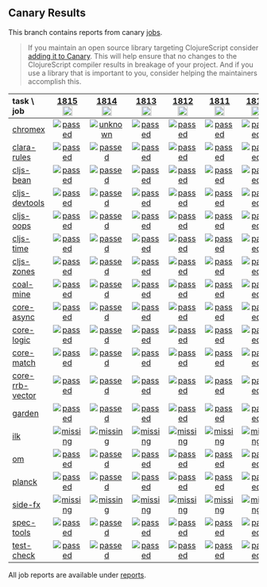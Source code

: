 ## Canary Results

This branch contains reports from canary [jobs](https://github.com/cljs-oss/canary/tree/jobs).

> If you maintain an open source library targeting ClojureScript consider [adding it to Canary](https://github.com/cljs-oss/canary/tree/master#how-to-participate). This will help ensure that no changes to the ClojureScript compiler results in breakage of your project. And if you use a library that is important to you, consider helping the maintainers accomplish this.

[//]: # (begin_overview_table)

| task \ job | <a href="reports/2021/06/03/job-001815-1.10.866-1aa56667" title="job #1815&#xA;&#xA;job&#xA;&#xA;requested by BinaryAge Bot (@babot) on 2021-06-03T11:52:03Z">1815<br/><img width=20 height=20 src="https://avatars.githubusercontent.com/u/1476765?v=4&s=60"></a> | <a href="reports/2021/06/02/job-001814-1.10.866-1aa56667" title="job #1814&#xA;&#xA;job&#xA;&#xA;requested by BinaryAge Bot (@babot) on 2021-06-02T12:02:45Z">1814<br/><img width=20 height=20 src="https://avatars.githubusercontent.com/u/1476765?v=4&s=60"></a> | <a href="reports/2021/06/01/job-001813-1.10.866-1aa56667" title="job #1813&#xA;&#xA;job&#xA;&#xA;requested by BinaryAge Bot (@babot) on 2021-06-01T11:50:28Z">1813<br/><img width=20 height=20 src="https://avatars.githubusercontent.com/u/1476765?v=4&s=60"></a> | <a href="reports/2021/05/31/job-001812-1.10.866-1aa56667" title="job #1812&#xA;&#xA;job&#xA;&#xA;requested by BinaryAge Bot (@babot) on 2021-05-31T11:54:10Z">1812<br/><img width=20 height=20 src="https://avatars.githubusercontent.com/u/1476765?v=4&s=60"></a> | <a href="reports/2021/05/30/job-001811-1.10.866-1aa56667" title="job #1811&#xA;&#xA;job&#xA;&#xA;requested by BinaryAge Bot (@babot) on 2021-05-30T11:39:11Z">1811<br/><img width=20 height=20 src="https://avatars.githubusercontent.com/u/1476765?v=4&s=60"></a> | <a href="reports/2021/05/29/job-001810-1.10.866-1aa56667" title="job #1810&#xA;&#xA;job&#xA;&#xA;requested by Mike Fikes (@mfikes) on 2021-05-29T20:04:39Z">1810<br/><img width=20 height=20 src="https://avatars.githubusercontent.com/u/1723464?v=4&s=60"></a> | <a href="reports/2021/05/29/job-001808-1.10.866-1aa56667" title="job #1808&#xA;&#xA;job --only planck&#xA;&#xA;requested by Mike Fikes (@mfikes) on 2021-05-29T19:30:43Z">1808<br/><img width=20 height=20 src="https://avatars.githubusercontent.com/u/1723464?v=4&s=60"></a> | <a href="reports/2021/05/29/job-001807-1.10.866-1aa56667" title="job #1807&#xA;&#xA;job --only planck -vvvv&#xA;&#xA;requested by Mike Fikes (@mfikes) on 2021-05-29T19:14:37Z">1807<br/><img width=20 height=20 src="https://avatars.githubusercontent.com/u/1723464?v=4&s=60"></a> | <a href="reports/2021/05/29/job-001806-1.10.866-1aa56667" title="job #1806&#xA;&#xA;job --only planck&#xA;&#xA;requested by Mike Fikes (@mfikes) on 2021-05-29T18:56:55Z">1806<br/><img width=20 height=20 src="https://avatars.githubusercontent.com/u/1723464?v=4&s=60"></a> | <a href="reports/2021/05/29/job-001804-1.10.866-1aa56667" title="job #1804&#xA;&#xA;job&#xA;&#xA;requested by Antonin Hildebrand (@darwin) on 2021-05-29T13:14:04Z">1804<br/><img width=20 height=20 src="https://avatars.githubusercontent.com/u/5453?v=4&s=60"></a> |
| :--- | :---: | :---: | :---: | :---: | :---: | :---: | :---: | :---: | :---: | :---: |
| [chromex](https://github.com/binaryage/chromex) | <a href="reports/2021/06/03/job-001815-1.10.866-1aa56667#-chromex"><img title="passed" src="http://box.binaryage.com/s-passed.svg"><a> | <a href="reports/2021/06/02/job-001814-1.10.866-1aa56667#-chromex"><img title="unknown" src="http://box.binaryage.com/s-unknown.svg"><a> | <a href="reports/2021/06/01/job-001813-1.10.866-1aa56667#-chromex"><img title="passed" src="http://box.binaryage.com/s-passed.svg"><a> | <a href="reports/2021/05/31/job-001812-1.10.866-1aa56667#-chromex"><img title="passed" src="http://box.binaryage.com/s-passed.svg"><a> | <a href="reports/2021/05/30/job-001811-1.10.866-1aa56667#-chromex"><img title="passed" src="http://box.binaryage.com/s-passed.svg"><a> | <a href="reports/2021/05/29/job-001810-1.10.866-1aa56667#-chromex"><img title="passed" src="http://box.binaryage.com/s-passed.svg"><a> | <a href="reports/2021/05/29/job-001808-1.10.866-1aa56667#-chromex"><img title="disabled" src="http://box.binaryage.com/s-disabled.svg"><a> | <a href="reports/2021/05/29/job-001807-1.10.866-1aa56667#-chromex"><img title="disabled" src="http://box.binaryage.com/s-disabled.svg"><a> | <a href="reports/2021/05/29/job-001806-1.10.866-1aa56667#-chromex"><img title="disabled" src="http://box.binaryage.com/s-disabled.svg"><a> | <a href="reports/2021/05/29/job-001804-1.10.866-1aa56667#-chromex"><img title="passed" src="http://box.binaryage.com/s-passed.svg"><a> |
| [clara-rules](https://github.com/cerner/clara-rules) | <a href="reports/2021/06/03/job-001815-1.10.866-1aa56667#-clara-rules"><img title="passed" src="http://box.binaryage.com/s-passed.svg"><a> | <a href="reports/2021/06/02/job-001814-1.10.866-1aa56667#-clara-rules"><img title="passed" src="http://box.binaryage.com/s-passed.svg"><a> | <a href="reports/2021/06/01/job-001813-1.10.866-1aa56667#-clara-rules"><img title="passed" src="http://box.binaryage.com/s-passed.svg"><a> | <a href="reports/2021/05/31/job-001812-1.10.866-1aa56667#-clara-rules"><img title="passed" src="http://box.binaryage.com/s-passed.svg"><a> | <a href="reports/2021/05/30/job-001811-1.10.866-1aa56667#-clara-rules"><img title="passed" src="http://box.binaryage.com/s-passed.svg"><a> | <a href="reports/2021/05/29/job-001810-1.10.866-1aa56667#-clara-rules"><img title="passed" src="http://box.binaryage.com/s-passed.svg"><a> | <a href="reports/2021/05/29/job-001808-1.10.866-1aa56667#-clara-rules"><img title="disabled" src="http://box.binaryage.com/s-disabled.svg"><a> | <a href="reports/2021/05/29/job-001807-1.10.866-1aa56667#-clara-rules"><img title="disabled" src="http://box.binaryage.com/s-disabled.svg"><a> | <a href="reports/2021/05/29/job-001806-1.10.866-1aa56667#-clara-rules"><img title="disabled" src="http://box.binaryage.com/s-disabled.svg"><a> | <a href="reports/2021/05/29/job-001804-1.10.866-1aa56667#-clara-rules"><img title="unknown" src="http://box.binaryage.com/s-unknown.svg"><a> |
| [cljs-bean](https://github.com/mfikes/cljs-bean) | <a href="reports/2021/06/03/job-001815-1.10.866-1aa56667#-cljs-bean"><img title="passed" src="http://box.binaryage.com/s-passed.svg"><a> | <a href="reports/2021/06/02/job-001814-1.10.866-1aa56667#-cljs-bean"><img title="passed" src="http://box.binaryage.com/s-passed.svg"><a> | <a href="reports/2021/06/01/job-001813-1.10.866-1aa56667#-cljs-bean"><img title="passed" src="http://box.binaryage.com/s-passed.svg"><a> | <a href="reports/2021/05/31/job-001812-1.10.866-1aa56667#-cljs-bean"><img title="passed" src="http://box.binaryage.com/s-passed.svg"><a> | <a href="reports/2021/05/30/job-001811-1.10.866-1aa56667#-cljs-bean"><img title="passed" src="http://box.binaryage.com/s-passed.svg"><a> | <a href="reports/2021/05/29/job-001810-1.10.866-1aa56667#-cljs-bean"><img title="passed" src="http://box.binaryage.com/s-passed.svg"><a> | <a href="reports/2021/05/29/job-001808-1.10.866-1aa56667#-cljs-bean"><img title="disabled" src="http://box.binaryage.com/s-disabled.svg"><a> | <a href="reports/2021/05/29/job-001807-1.10.866-1aa56667#-cljs-bean"><img title="disabled" src="http://box.binaryage.com/s-disabled.svg"><a> | <a href="reports/2021/05/29/job-001806-1.10.866-1aa56667#-cljs-bean"><img title="disabled" src="http://box.binaryage.com/s-disabled.svg"><a> | <a href="reports/2021/05/29/job-001804-1.10.866-1aa56667#-cljs-bean"><img title="unknown" src="http://box.binaryage.com/s-unknown.svg"><a> |
| [cljs-devtools](https://github.com/binaryage/cljs-devtools) | <a href="reports/2021/06/03/job-001815-1.10.866-1aa56667#-cljs-devtools"><img title="passed" src="http://box.binaryage.com/s-passed.svg"><a> | <a href="reports/2021/06/02/job-001814-1.10.866-1aa56667#-cljs-devtools"><img title="passed" src="http://box.binaryage.com/s-passed.svg"><a> | <a href="reports/2021/06/01/job-001813-1.10.866-1aa56667#-cljs-devtools"><img title="passed" src="http://box.binaryage.com/s-passed.svg"><a> | <a href="reports/2021/05/31/job-001812-1.10.866-1aa56667#-cljs-devtools"><img title="passed" src="http://box.binaryage.com/s-passed.svg"><a> | <a href="reports/2021/05/30/job-001811-1.10.866-1aa56667#-cljs-devtools"><img title="passed" src="http://box.binaryage.com/s-passed.svg"><a> | <a href="reports/2021/05/29/job-001810-1.10.866-1aa56667#-cljs-devtools"><img title="passed" src="http://box.binaryage.com/s-passed.svg"><a> | <a href="reports/2021/05/29/job-001808-1.10.866-1aa56667#-cljs-devtools"><img title="disabled" src="http://box.binaryage.com/s-disabled.svg"><a> | <a href="reports/2021/05/29/job-001807-1.10.866-1aa56667#-cljs-devtools"><img title="disabled" src="http://box.binaryage.com/s-disabled.svg"><a> | <a href="reports/2021/05/29/job-001806-1.10.866-1aa56667#-cljs-devtools"><img title="disabled" src="http://box.binaryage.com/s-disabled.svg"><a> | <a href="reports/2021/05/29/job-001804-1.10.866-1aa56667#-cljs-devtools"><img title="passed" src="http://box.binaryage.com/s-passed.svg"><a> |
| [cljs-oops](https://github.com/binaryage/cljs-oops) | <a href="reports/2021/06/03/job-001815-1.10.866-1aa56667#-cljs-oops"><img title="passed" src="http://box.binaryage.com/s-passed.svg"><a> | <a href="reports/2021/06/02/job-001814-1.10.866-1aa56667#-cljs-oops"><img title="passed" src="http://box.binaryage.com/s-passed.svg"><a> | <a href="reports/2021/06/01/job-001813-1.10.866-1aa56667#-cljs-oops"><img title="passed" src="http://box.binaryage.com/s-passed.svg"><a> | <a href="reports/2021/05/31/job-001812-1.10.866-1aa56667#-cljs-oops"><img title="passed" src="http://box.binaryage.com/s-passed.svg"><a> | <a href="reports/2021/05/30/job-001811-1.10.866-1aa56667#-cljs-oops"><img title="passed" src="http://box.binaryage.com/s-passed.svg"><a> | <a href="reports/2021/05/29/job-001810-1.10.866-1aa56667#-cljs-oops"><img title="passed" src="http://box.binaryage.com/s-passed.svg"><a> | <a href="reports/2021/05/29/job-001808-1.10.866-1aa56667#-cljs-oops"><img title="disabled" src="http://box.binaryage.com/s-disabled.svg"><a> | <a href="reports/2021/05/29/job-001807-1.10.866-1aa56667#-cljs-oops"><img title="disabled" src="http://box.binaryage.com/s-disabled.svg"><a> | <a href="reports/2021/05/29/job-001806-1.10.866-1aa56667#-cljs-oops"><img title="disabled" src="http://box.binaryage.com/s-disabled.svg"><a> | <a href="reports/2021/05/29/job-001804-1.10.866-1aa56667#-cljs-oops"><img title="passed" src="http://box.binaryage.com/s-passed.svg"><a> |
| [cljs-time](https://github.com/andrewmcveigh/cljs-time) | <a href="reports/2021/06/03/job-001815-1.10.866-1aa56667#-cljs-time"><img title="passed" src="http://box.binaryage.com/s-passed.svg"><a> | <a href="reports/2021/06/02/job-001814-1.10.866-1aa56667#-cljs-time"><img title="passed" src="http://box.binaryage.com/s-passed.svg"><a> | <a href="reports/2021/06/01/job-001813-1.10.866-1aa56667#-cljs-time"><img title="passed" src="http://box.binaryage.com/s-passed.svg"><a> | <a href="reports/2021/05/31/job-001812-1.10.866-1aa56667#-cljs-time"><img title="passed" src="http://box.binaryage.com/s-passed.svg"><a> | <a href="reports/2021/05/30/job-001811-1.10.866-1aa56667#-cljs-time"><img title="passed" src="http://box.binaryage.com/s-passed.svg"><a> | <a href="reports/2021/05/29/job-001810-1.10.866-1aa56667#-cljs-time"><img title="passed" src="http://box.binaryage.com/s-passed.svg"><a> | <a href="reports/2021/05/29/job-001808-1.10.866-1aa56667#-cljs-time"><img title="disabled" src="http://box.binaryage.com/s-disabled.svg"><a> | <a href="reports/2021/05/29/job-001807-1.10.866-1aa56667#-cljs-time"><img title="disabled" src="http://box.binaryage.com/s-disabled.svg"><a> | <a href="reports/2021/05/29/job-001806-1.10.866-1aa56667#-cljs-time"><img title="disabled" src="http://box.binaryage.com/s-disabled.svg"><a> | <a href="reports/2021/05/29/job-001804-1.10.866-1aa56667#-cljs-time"><img title="unknown" src="http://box.binaryage.com/s-unknown.svg"><a> |
| [cljs-zones](https://github.com/binaryage/cljs-zones) | <a href="reports/2021/06/03/job-001815-1.10.866-1aa56667#-cljs-zones"><img title="passed" src="http://box.binaryage.com/s-passed.svg"><a> | <a href="reports/2021/06/02/job-001814-1.10.866-1aa56667#-cljs-zones"><img title="passed" src="http://box.binaryage.com/s-passed.svg"><a> | <a href="reports/2021/06/01/job-001813-1.10.866-1aa56667#-cljs-zones"><img title="passed" src="http://box.binaryage.com/s-passed.svg"><a> | <a href="reports/2021/05/31/job-001812-1.10.866-1aa56667#-cljs-zones"><img title="passed" src="http://box.binaryage.com/s-passed.svg"><a> | <a href="reports/2021/05/30/job-001811-1.10.866-1aa56667#-cljs-zones"><img title="passed" src="http://box.binaryage.com/s-passed.svg"><a> | <a href="reports/2021/05/29/job-001810-1.10.866-1aa56667#-cljs-zones"><img title="passed" src="http://box.binaryage.com/s-passed.svg"><a> | <a href="reports/2021/05/29/job-001808-1.10.866-1aa56667#-cljs-zones"><img title="disabled" src="http://box.binaryage.com/s-disabled.svg"><a> | <a href="reports/2021/05/29/job-001807-1.10.866-1aa56667#-cljs-zones"><img title="disabled" src="http://box.binaryage.com/s-disabled.svg"><a> | <a href="reports/2021/05/29/job-001806-1.10.866-1aa56667#-cljs-zones"><img title="disabled" src="http://box.binaryage.com/s-disabled.svg"><a> | <a href="reports/2021/05/29/job-001804-1.10.866-1aa56667#-cljs-zones"><img title="passed" src="http://box.binaryage.com/s-passed.svg"><a> |
| [coal-mine](https://github.com/mfikes/coal-mine) | <a href="reports/2021/06/03/job-001815-1.10.866-1aa56667#-coal-mine"><img title="passed" src="http://box.binaryage.com/s-passed.svg"><a> | <a href="reports/2021/06/02/job-001814-1.10.866-1aa56667#-coal-mine"><img title="passed" src="http://box.binaryage.com/s-passed.svg"><a> | <a href="reports/2021/06/01/job-001813-1.10.866-1aa56667#-coal-mine"><img title="passed" src="http://box.binaryage.com/s-passed.svg"><a> | <a href="reports/2021/05/31/job-001812-1.10.866-1aa56667#-coal-mine"><img title="passed" src="http://box.binaryage.com/s-passed.svg"><a> | <a href="reports/2021/05/30/job-001811-1.10.866-1aa56667#-coal-mine"><img title="passed" src="http://box.binaryage.com/s-passed.svg"><a> | <a href="reports/2021/05/29/job-001810-1.10.866-1aa56667#-coal-mine"><img title="passed" src="http://box.binaryage.com/s-passed.svg"><a> | <a href="reports/2021/05/29/job-001808-1.10.866-1aa56667#-coal-mine"><img title="disabled" src="http://box.binaryage.com/s-disabled.svg"><a> | <a href="reports/2021/05/29/job-001807-1.10.866-1aa56667#-coal-mine"><img title="disabled" src="http://box.binaryage.com/s-disabled.svg"><a> | <a href="reports/2021/05/29/job-001806-1.10.866-1aa56667#-coal-mine"><img title="disabled" src="http://box.binaryage.com/s-disabled.svg"><a> | <a href="reports/2021/05/29/job-001804-1.10.866-1aa56667#-coal-mine"><img title="unknown" src="http://box.binaryage.com/s-unknown.svg"><a> |
| [core-async](https://github.com/clojure/core.async) | <a href="reports/2021/06/03/job-001815-1.10.866-1aa56667#-core-async"><img title="passed" src="http://box.binaryage.com/s-passed.svg"><a> | <a href="reports/2021/06/02/job-001814-1.10.866-1aa56667#-core-async"><img title="passed" src="http://box.binaryage.com/s-passed.svg"><a> | <a href="reports/2021/06/01/job-001813-1.10.866-1aa56667#-core-async"><img title="passed" src="http://box.binaryage.com/s-passed.svg"><a> | <a href="reports/2021/05/31/job-001812-1.10.866-1aa56667#-core-async"><img title="passed" src="http://box.binaryage.com/s-passed.svg"><a> | <a href="reports/2021/05/30/job-001811-1.10.866-1aa56667#-core-async"><img title="passed" src="http://box.binaryage.com/s-passed.svg"><a> | <a href="reports/2021/05/29/job-001810-1.10.866-1aa56667#-core-async"><img title="passed" src="http://box.binaryage.com/s-passed.svg"><a> | <a href="reports/2021/05/29/job-001808-1.10.866-1aa56667#-core-async"><img title="disabled" src="http://box.binaryage.com/s-disabled.svg"><a> | <a href="reports/2021/05/29/job-001807-1.10.866-1aa56667#-core-async"><img title="disabled" src="http://box.binaryage.com/s-disabled.svg"><a> | <a href="reports/2021/05/29/job-001806-1.10.866-1aa56667#-core-async"><img title="disabled" src="http://box.binaryage.com/s-disabled.svg"><a> | <a href="reports/2021/05/29/job-001804-1.10.866-1aa56667#-core-async"><img title="unknown" src="http://box.binaryage.com/s-unknown.svg"><a> |
| [core-logic](https://github.com/clojure/core.logic) | <a href="reports/2021/06/03/job-001815-1.10.866-1aa56667#-core-logic"><img title="passed" src="http://box.binaryage.com/s-passed.svg"><a> | <a href="reports/2021/06/02/job-001814-1.10.866-1aa56667#-core-logic"><img title="passed" src="http://box.binaryage.com/s-passed.svg"><a> | <a href="reports/2021/06/01/job-001813-1.10.866-1aa56667#-core-logic"><img title="passed" src="http://box.binaryage.com/s-passed.svg"><a> | <a href="reports/2021/05/31/job-001812-1.10.866-1aa56667#-core-logic"><img title="passed" src="http://box.binaryage.com/s-passed.svg"><a> | <a href="reports/2021/05/30/job-001811-1.10.866-1aa56667#-core-logic"><img title="passed" src="http://box.binaryage.com/s-passed.svg"><a> | <a href="reports/2021/05/29/job-001810-1.10.866-1aa56667#-core-logic"><img title="passed" src="http://box.binaryage.com/s-passed.svg"><a> | <a href="reports/2021/05/29/job-001808-1.10.866-1aa56667#-core-logic"><img title="disabled" src="http://box.binaryage.com/s-disabled.svg"><a> | <a href="reports/2021/05/29/job-001807-1.10.866-1aa56667#-core-logic"><img title="disabled" src="http://box.binaryage.com/s-disabled.svg"><a> | <a href="reports/2021/05/29/job-001806-1.10.866-1aa56667#-core-logic"><img title="disabled" src="http://box.binaryage.com/s-disabled.svg"><a> | <a href="reports/2021/05/29/job-001804-1.10.866-1aa56667#-core-logic"><img title="unknown" src="http://box.binaryage.com/s-unknown.svg"><a> |
| [core-match](https://github.com/clojure/core.match) | <a href="reports/2021/06/03/job-001815-1.10.866-1aa56667#-core-match"><img title="passed" src="http://box.binaryage.com/s-passed.svg"><a> | <a href="reports/2021/06/02/job-001814-1.10.866-1aa56667#-core-match"><img title="passed" src="http://box.binaryage.com/s-passed.svg"><a> | <a href="reports/2021/06/01/job-001813-1.10.866-1aa56667#-core-match"><img title="passed" src="http://box.binaryage.com/s-passed.svg"><a> | <a href="reports/2021/05/31/job-001812-1.10.866-1aa56667#-core-match"><img title="passed" src="http://box.binaryage.com/s-passed.svg"><a> | <a href="reports/2021/05/30/job-001811-1.10.866-1aa56667#-core-match"><img title="passed" src="http://box.binaryage.com/s-passed.svg"><a> | <a href="reports/2021/05/29/job-001810-1.10.866-1aa56667#-core-match"><img title="passed" src="http://box.binaryage.com/s-passed.svg"><a> | <a href="reports/2021/05/29/job-001808-1.10.866-1aa56667#-core-match"><img title="disabled" src="http://box.binaryage.com/s-disabled.svg"><a> | <a href="reports/2021/05/29/job-001807-1.10.866-1aa56667#-core-match"><img title="disabled" src="http://box.binaryage.com/s-disabled.svg"><a> | <a href="reports/2021/05/29/job-001806-1.10.866-1aa56667#-core-match"><img title="disabled" src="http://box.binaryage.com/s-disabled.svg"><a> | <a href="reports/2021/05/29/job-001804-1.10.866-1aa56667#-core-match"><img title="unknown" src="http://box.binaryage.com/s-unknown.svg"><a> |
| [core-rrb-vector](https://github.com/clojure/core.rrb-vector) | <a href="reports/2021/06/03/job-001815-1.10.866-1aa56667#-core-rrb-vector"><img title="passed" src="http://box.binaryage.com/s-passed.svg"><a> | <a href="reports/2021/06/02/job-001814-1.10.866-1aa56667#-core-rrb-vector"><img title="passed" src="http://box.binaryage.com/s-passed.svg"><a> | <a href="reports/2021/06/01/job-001813-1.10.866-1aa56667#-core-rrb-vector"><img title="passed" src="http://box.binaryage.com/s-passed.svg"><a> | <a href="reports/2021/05/31/job-001812-1.10.866-1aa56667#-core-rrb-vector"><img title="passed" src="http://box.binaryage.com/s-passed.svg"><a> | <a href="reports/2021/05/30/job-001811-1.10.866-1aa56667#-core-rrb-vector"><img title="passed" src="http://box.binaryage.com/s-passed.svg"><a> | <a href="reports/2021/05/29/job-001810-1.10.866-1aa56667#-core-rrb-vector"><img title="passed" src="http://box.binaryage.com/s-passed.svg"><a> | <a href="reports/2021/05/29/job-001808-1.10.866-1aa56667#-core-rrb-vector"><img title="disabled" src="http://box.binaryage.com/s-disabled.svg"><a> | <a href="reports/2021/05/29/job-001807-1.10.866-1aa56667#-core-rrb-vector"><img title="disabled" src="http://box.binaryage.com/s-disabled.svg"><a> | <a href="reports/2021/05/29/job-001806-1.10.866-1aa56667#-core-rrb-vector"><img title="disabled" src="http://box.binaryage.com/s-disabled.svg"><a> | <a href="reports/2021/05/29/job-001804-1.10.866-1aa56667#-core-rrb-vector"><img title="unknown" src="http://box.binaryage.com/s-unknown.svg"><a> |
| [garden](https://github.com/noprompt/garden) | <a href="reports/2021/06/03/job-001815-1.10.866-1aa56667#-garden"><img title="passed" src="http://box.binaryage.com/s-passed.svg"><a> | <a href="reports/2021/06/02/job-001814-1.10.866-1aa56667#-garden"><img title="passed" src="http://box.binaryage.com/s-passed.svg"><a> | <a href="reports/2021/06/01/job-001813-1.10.866-1aa56667#-garden"><img title="passed" src="http://box.binaryage.com/s-passed.svg"><a> | <a href="reports/2021/05/31/job-001812-1.10.866-1aa56667#-garden"><img title="passed" src="http://box.binaryage.com/s-passed.svg"><a> | <a href="reports/2021/05/30/job-001811-1.10.866-1aa56667#-garden"><img title="passed" src="http://box.binaryage.com/s-passed.svg"><a> | <a href="reports/2021/05/29/job-001810-1.10.866-1aa56667#-garden"><img title="passed" src="http://box.binaryage.com/s-passed.svg"><a> | <a href="reports/2021/05/29/job-001808-1.10.866-1aa56667#-garden"><img title="disabled" src="http://box.binaryage.com/s-disabled.svg"><a> | <a href="reports/2021/05/29/job-001807-1.10.866-1aa56667#-garden"><img title="disabled" src="http://box.binaryage.com/s-disabled.svg"><a> | <a href="reports/2021/05/29/job-001806-1.10.866-1aa56667#-garden"><img title="disabled" src="http://box.binaryage.com/s-disabled.svg"><a> | <a href="reports/2021/05/29/job-001804-1.10.866-1aa56667#-garden"><img title="unknown" src="http://box.binaryage.com/s-unknown.svg"><a> |
| [ilk](https://github.com/mfikes/ilk) | <a href="reports/2021/06/03/job-001815-1.10.866-1aa56667#-ilk"><img title="missing" src="http://box.binaryage.com/s-missing.svg"><a> | <a href="reports/2021/06/02/job-001814-1.10.866-1aa56667#-ilk"><img title="missing" src="http://box.binaryage.com/s-missing.svg"><a> | <a href="reports/2021/06/01/job-001813-1.10.866-1aa56667#-ilk"><img title="missing" src="http://box.binaryage.com/s-missing.svg"><a> | <a href="reports/2021/05/31/job-001812-1.10.866-1aa56667#-ilk"><img title="missing" src="http://box.binaryage.com/s-missing.svg"><a> | <a href="reports/2021/05/30/job-001811-1.10.866-1aa56667#-ilk"><img title="missing" src="http://box.binaryage.com/s-missing.svg"><a> | <a href="reports/2021/05/29/job-001810-1.10.866-1aa56667#-ilk"><img title="missing" src="http://box.binaryage.com/s-missing.svg"><a> | <a href="reports/2021/05/29/job-001808-1.10.866-1aa56667#-ilk"><img title="disabled" src="http://box.binaryage.com/s-disabled.svg"><a> | <a href="reports/2021/05/29/job-001807-1.10.866-1aa56667#-ilk"><img title="disabled" src="http://box.binaryage.com/s-disabled.svg"><a> | <a href="reports/2021/05/29/job-001806-1.10.866-1aa56667#-ilk"><img title="disabled" src="http://box.binaryage.com/s-disabled.svg"><a> | <a href="reports/2021/05/29/job-001804-1.10.866-1aa56667#-ilk"><img title="unknown" src="http://box.binaryage.com/s-unknown.svg"><a> |
| [om](https://github.com/omcljs/om) | <a href="reports/2021/06/03/job-001815-1.10.866-1aa56667#-om"><img title="passed" src="http://box.binaryage.com/s-passed.svg"><a> | <a href="reports/2021/06/02/job-001814-1.10.866-1aa56667#-om"><img title="passed" src="http://box.binaryage.com/s-passed.svg"><a> | <a href="reports/2021/06/01/job-001813-1.10.866-1aa56667#-om"><img title="passed" src="http://box.binaryage.com/s-passed.svg"><a> | <a href="reports/2021/05/31/job-001812-1.10.866-1aa56667#-om"><img title="passed" src="http://box.binaryage.com/s-passed.svg"><a> | <a href="reports/2021/05/30/job-001811-1.10.866-1aa56667#-om"><img title="passed" src="http://box.binaryage.com/s-passed.svg"><a> | <a href="reports/2021/05/29/job-001810-1.10.866-1aa56667#-om"><img title="passed" src="http://box.binaryage.com/s-passed.svg"><a> | <a href="reports/2021/05/29/job-001808-1.10.866-1aa56667#-om"><img title="disabled" src="http://box.binaryage.com/s-disabled.svg"><a> | <a href="reports/2021/05/29/job-001807-1.10.866-1aa56667#-om"><img title="disabled" src="http://box.binaryage.com/s-disabled.svg"><a> | <a href="reports/2021/05/29/job-001806-1.10.866-1aa56667#-om"><img title="disabled" src="http://box.binaryage.com/s-disabled.svg"><a> | <a href="reports/2021/05/29/job-001804-1.10.866-1aa56667#-om"><img title="unknown" src="http://box.binaryage.com/s-unknown.svg"><a> |
| [planck](https://github.com/planck-repl/planck) | <a href="reports/2021/06/03/job-001815-1.10.866-1aa56667#-planck"><img title="passed" src="http://box.binaryage.com/s-passed.svg"><a> | <a href="reports/2021/06/02/job-001814-1.10.866-1aa56667#-planck"><img title="passed" src="http://box.binaryage.com/s-passed.svg"><a> | <a href="reports/2021/06/01/job-001813-1.10.866-1aa56667#-planck"><img title="passed" src="http://box.binaryage.com/s-passed.svg"><a> | <a href="reports/2021/05/31/job-001812-1.10.866-1aa56667#-planck"><img title="passed" src="http://box.binaryage.com/s-passed.svg"><a> | <a href="reports/2021/05/30/job-001811-1.10.866-1aa56667#-planck"><img title="passed" src="http://box.binaryage.com/s-passed.svg"><a> | <a href="reports/2021/05/29/job-001810-1.10.866-1aa56667#-planck"><img title="passed" src="http://box.binaryage.com/s-passed.svg"><a> | <a href="reports/2021/05/29/job-001808-1.10.866-1aa56667#-planck"><img title="passed" src="http://box.binaryage.com/s-passed.svg"><a> | <a href="reports/2021/05/29/job-001807-1.10.866-1aa56667#-planck"><img title="unknown" src="http://box.binaryage.com/s-unknown.svg"><a> | <a href="reports/2021/05/29/job-001806-1.10.866-1aa56667#-planck"><img title="unknown" src="http://box.binaryage.com/s-unknown.svg"><a> | <a href="reports/2021/05/29/job-001804-1.10.866-1aa56667#-planck"><img title="unknown" src="http://box.binaryage.com/s-unknown.svg"><a> |
| [side-fx](https://github.com/cljsrn/side-fx) | <a href="reports/2021/06/03/job-001815-1.10.866-1aa56667#-side-fx"><img title="missing" src="http://box.binaryage.com/s-missing.svg"><a> | <a href="reports/2021/06/02/job-001814-1.10.866-1aa56667#-side-fx"><img title="missing" src="http://box.binaryage.com/s-missing.svg"><a> | <a href="reports/2021/06/01/job-001813-1.10.866-1aa56667#-side-fx"><img title="missing" src="http://box.binaryage.com/s-missing.svg"><a> | <a href="reports/2021/05/31/job-001812-1.10.866-1aa56667#-side-fx"><img title="missing" src="http://box.binaryage.com/s-missing.svg"><a> | <a href="reports/2021/05/30/job-001811-1.10.866-1aa56667#-side-fx"><img title="missing" src="http://box.binaryage.com/s-missing.svg"><a> | <a href="reports/2021/05/29/job-001810-1.10.866-1aa56667#-side-fx"><img title="missing" src="http://box.binaryage.com/s-missing.svg"><a> | <a href="reports/2021/05/29/job-001808-1.10.866-1aa56667#-side-fx"><img title="disabled" src="http://box.binaryage.com/s-disabled.svg"><a> | <a href="reports/2021/05/29/job-001807-1.10.866-1aa56667#-side-fx"><img title="disabled" src="http://box.binaryage.com/s-disabled.svg"><a> | <a href="reports/2021/05/29/job-001806-1.10.866-1aa56667#-side-fx"><img title="disabled" src="http://box.binaryage.com/s-disabled.svg"><a> | <a href="reports/2021/05/29/job-001804-1.10.866-1aa56667#-side-fx"><img title="unknown" src="http://box.binaryage.com/s-unknown.svg"><a> |
| [spec-tools](https://github.com/metosin/spec-tools) | <a href="reports/2021/06/03/job-001815-1.10.866-1aa56667#-spec-tools"><img title="passed" src="http://box.binaryage.com/s-passed.svg"><a> | <a href="reports/2021/06/02/job-001814-1.10.866-1aa56667#-spec-tools"><img title="passed" src="http://box.binaryage.com/s-passed.svg"><a> | <a href="reports/2021/06/01/job-001813-1.10.866-1aa56667#-spec-tools"><img title="passed" src="http://box.binaryage.com/s-passed.svg"><a> | <a href="reports/2021/05/31/job-001812-1.10.866-1aa56667#-spec-tools"><img title="passed" src="http://box.binaryage.com/s-passed.svg"><a> | <a href="reports/2021/05/30/job-001811-1.10.866-1aa56667#-spec-tools"><img title="passed" src="http://box.binaryage.com/s-passed.svg"><a> | <a href="reports/2021/05/29/job-001810-1.10.866-1aa56667#-spec-tools"><img title="passed" src="http://box.binaryage.com/s-passed.svg"><a> | <a href="reports/2021/05/29/job-001808-1.10.866-1aa56667#-spec-tools"><img title="disabled" src="http://box.binaryage.com/s-disabled.svg"><a> | <a href="reports/2021/05/29/job-001807-1.10.866-1aa56667#-spec-tools"><img title="disabled" src="http://box.binaryage.com/s-disabled.svg"><a> | <a href="reports/2021/05/29/job-001806-1.10.866-1aa56667#-spec-tools"><img title="disabled" src="http://box.binaryage.com/s-disabled.svg"><a> | <a href="reports/2021/05/29/job-001804-1.10.866-1aa56667#-spec-tools"><img title="unknown" src="http://box.binaryage.com/s-unknown.svg"><a> |
| [test-check](https://github.com/clojure/test.check) | <a href="reports/2021/06/03/job-001815-1.10.866-1aa56667#-test-check"><img title="passed" src="http://box.binaryage.com/s-passed.svg"><a> | <a href="reports/2021/06/02/job-001814-1.10.866-1aa56667#-test-check"><img title="passed" src="http://box.binaryage.com/s-passed.svg"><a> | <a href="reports/2021/06/01/job-001813-1.10.866-1aa56667#-test-check"><img title="passed" src="http://box.binaryage.com/s-passed.svg"><a> | <a href="reports/2021/05/31/job-001812-1.10.866-1aa56667#-test-check"><img title="passed" src="http://box.binaryage.com/s-passed.svg"><a> | <a href="reports/2021/05/30/job-001811-1.10.866-1aa56667#-test-check"><img title="passed" src="http://box.binaryage.com/s-passed.svg"><a> | <a href="reports/2021/05/29/job-001810-1.10.866-1aa56667#-test-check"><img title="passed" src="http://box.binaryage.com/s-passed.svg"><a> | <a href="reports/2021/05/29/job-001808-1.10.866-1aa56667#-test-check"><img title="disabled" src="http://box.binaryage.com/s-disabled.svg"><a> | <a href="reports/2021/05/29/job-001807-1.10.866-1aa56667#-test-check"><img title="disabled" src="http://box.binaryage.com/s-disabled.svg"><a> | <a href="reports/2021/05/29/job-001806-1.10.866-1aa56667#-test-check"><img title="disabled" src="http://box.binaryage.com/s-disabled.svg"><a> | <a href="reports/2021/05/29/job-001804-1.10.866-1aa56667#-test-check"><img title="unknown" src="http://box.binaryage.com/s-unknown.svg"><a> |

[//]: # (end_overview_table)

All job reports are available under [reports](reports).
